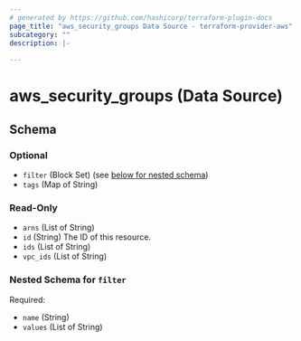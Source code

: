 ```yaml
---
# generated by https://github.com/hashicorp/terraform-plugin-docs
page_title: "aws_security_groups Data Source - terraform-provider-aws"
subcategory: ""
description: |-
  
---
```


# aws_security_groups (Data Source)





<!-- schema generated by tfplugindocs -->
## Schema

### Optional

- `filter` (Block Set) (see [below for nested schema](#nestedblock--filter))
- `tags` (Map of String)

### Read-Only

- `arns` (List of String)
- `id` (String) The ID of this resource.
- `ids` (List of String)
- `vpc_ids` (List of String)

<a id="nestedblock--filter"></a>
### Nested Schema for `filter`

Required:

- `name` (String)
- `values` (List of String)
